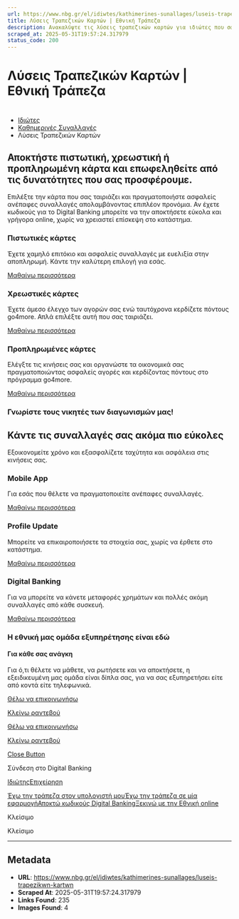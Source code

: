 ```yaml
---
url: https://www.nbg.gr/el/idiwtes/kathimerines-sunallages/luseis-trapezikwn-kartwn
title: Λύσεις Τραπεζικών Καρτών | Εθνική Τράπεζα
description: Ανακαλύψτε τις λύσεις τραπεζικών καρτών για ιδιώτες που σας προσφέρει η Εθνική Τράπεζα και επιλέξτε με βάση τις ανάγκες σας. Μάθετε περισσότερα στο site!
scraped_at: 2025-05-31T19:57:24.317979
status_code: 200
---
```


# Λύσεις Τραπεζικών Καρτών | Εθνική Τράπεζα

# 

  * [Ιδιώτες](/el/idiwtes)
  * [Καθημερινές Συναλλαγές](/el/idiwtes/kathimerines-sunallages)
  * Λύσεις Τραπεζικών Καρτών 

## Αποκτήστε πιστωτική, χρεωστική ή προπληρωμένη κάρτα και επωφεληθείτε από τις δυνατότητες που σας προσφέρουμε.

Επιλέξτε την κάρτα που σας ταιριάζει και πραγματοποιήστε ασφαλείς ανέπαφες συναλλαγές απολαμβάνοντας επιπλέον προνόμια. Αν έχετε κωδικούς για το Digital Banking μπορείτε να την αποκτήσετε εύκολα και γρήγορα online, χωρίς να χρειαστεί επίσκεψη στο κατάστημα.

### Πιστωτικές κάρτες

Έχετε χαμηλό επιτόκιο και ασφαλείς συναλλαγές με ευελιξία στην αποπληρωμή. Κάντε την καλύτερη επιλογή για εσάς.

[ Μαθαίνω περισσότερα ](/el/idiwtes/kathimerines-sunallages/trapezikes-kartes/pistwtikes-kartes)

### Χρεωστικές κάρτες

Έχετε άμεσο έλεγχο των αγορών σας ενώ ταυτόχρονα κερδίζετε πόντους go4more. Απλά επιλέξτε αυτή που σας ταιριάζει. 

[ Μαθαίνω περισσότερα ](/el/idiwtes/kathimerines-sunallages/trapezikes-kartes/xrewstikes-kartes)

### Προπληρωμένες κάρτες

Ελέγξτε τις κινήσεις σας και οργανώστε τα οικονομικά σας πραγματοποιώντας ασφαλείς αγορές και κερδίζοντας πόντους στο πρόγραμμα go4more.

[ Μαθαίνω περισσότερα ](/el/idiwtes/kathimerines-sunallages/trapezikes-kartes/proplirwmenes-kartes)

### Γνωρίστε τους νικητές των διαγωνισμών μας!

[ ](#)

## Κάντε τις συναλλαγές σας ακόμα πιο εύκολες 

Εξοικονομείτε χρόνο και εξασφαλίζετε ταχύτητα και ασφάλεια στις κινήσεις σας.

### Mobile App

Για εσάς που θέλετε να πραγματοποιείτε ανέπαφες συναλλαγές. 

[ Μαθαίνω περισσότερα ](/el/idiwtes/kathimerines-sunallages/digital-banking/mobile-banking)

### Profile Update

Μπορείτε να επικαιροποιήσετε τα στοιχεία σας, χωρίς να έρθετε στο κατάστημα.

[ Μαθαίνω περισσότερα ](/el/idiwtes/kathimerines-sunallages/digital-banking/dunatotites-internet-mobile-banking/epikairopoiisi-stoixeiwn-sthn-ethniki-trapeza-meso-digital-banking)

### Digital Banking

Για να μπορείτε να κάνετε μεταφορές χρημάτων και πολλές ακόμη συναλλαγές από κάθε συσκευή.

[ Μαθαίνω περισσότερα ](/el/idiwtes/kathimerines-sunallages/digital-banking)

### Η εθνική μας ομάδα εξυπηρέτησης είναι εδώ

#### Για κάθε σας ανάγκη

Για ό,τι θέλετε να μάθετε, να ρωτήσετε και να αποκτήσετε, η εξειδικευμένη μας ομάδα είναι δίπλα σας, για να σας εξυπηρετήσει είτε από κοντά είτε τηλεφωνικά.

[Θέλω να επικοινωνήσω](/el/footer/epikoinwnia)

[ Κλείνω ραντεβού ](#)

[Θέλω να επικοινωνήσω](/el/footer/epikoinwnia)

[ Κλείνω ραντεβού ](#)

[Close Button](#)

Σύνδεση στο Digital Banking

[Ιδιώτης](https://ibank.nbg.gr/web/?loginType=retail)[Επιχείρηση](https://ibank.nbg.gr/web/?loginType=corporate)

[Έχω την τράπεζα στον υπολογιστή μου](/el/idiwtes/kathimerines-sunallages/digital-banking/internet-banking)[Έχω την τράπεζα σε μία εφαρμογή](/el/idiwtes/kathimerines-sunallages/digital-banking/mobile-banking)[Αποκτώ κωδικούς Digital Banking](/el/idiwtes/kathimerines-sunallages/digital-banking/dunatotites-internet-mobile-banking/ekdosi-kwdikwn-digital-banking)[Ξεκινώ με την Εθνική online](/el/idiwtes/kathimerines-sunallages/digital-banking/ksekiniste-me-thn-ethniki-online)

Κλείσιμο

Κλείσιμο

---

## Metadata

- **URL**: https://www.nbg.gr/el/idiwtes/kathimerines-sunallages/luseis-trapezikwn-kartwn
- **Scraped At**: 2025-05-31T19:57:24.317979
- **Links Found**: 235
- **Images Found**: 4
